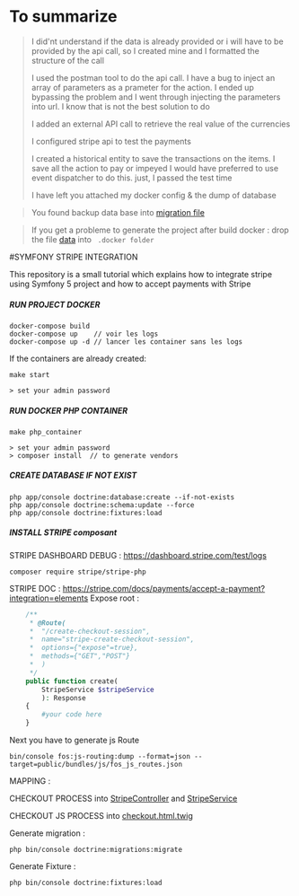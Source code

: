 # To summarize

> I did'nt understand if the data is already provided or i will have to be provided by the api call, so I created mine and I formatted the structure of the call
> 
> I used the postman tool to do the api call. I have a bug to inject an array of parameters as a prameter for the action. I ended up bypassing the problem and I went through injecting the parameters into url. I know that is not the best solution to do
>
> I added an external API call to retrieve the real value of the currencies
> 
> I configured stripe api to test the payments
> 
> I created a historical entity to save the transactions on the items. I save all the action to pay or impeyed
> I would have preferred to use event dispatcher to do this. just, I passed the test time
> 
> I have left you attached my docker config & the dump of database

> You found backup data base into [migration file](./migrations/stripe_db.sql)

> If you get a probleme to generate the project after build docker : drop the file [data](.docker/data) into ` .docker folder`
> 

#SYMFONY STRIPE INTEGRATION

This repository is a small tutorial which explains how to integrate stripe using Symfony 5 project
and how to accept payments with Stripe

##### RUN PROJECT DOCKER

```
docker-compose build
docker-compose up    // voir les logs
docker-compose up -d // lancer les container sans les logs
```

If the containers are already created:

```
make start

> set your admin password
```

##### RUN DOCKER PHP CONTAINER 

```
make php_container

> set your admin password
> composer install  // to generate vendors
```

##### CREATE DATABASE IF NOT EXIST 

```
php app/console doctrine:database:create --if-not-exists
php app/console doctrine:schema:update --force
php app/console doctrine:fixtures:load
```

##### INSTALL STRIPE composant 

STRIPE DASHBOARD DEBUG :  https://dashboard.stripe.com/test/logs

```
composer require stripe/stripe-php
```

STRIPE DOC : https://stripe.com/docs/payments/accept-a-payment?integration=elements
Expose root : 

```PHP
    /**
     * @Route(
     *  "/create-checkout-session", 
     *  name="stripe-create-checkout-session", 
     *  options={"expose"=true},
     *  methods={"GET","POST"} 
     *  )
     */
    public function create(
        StripeService $stripeService
        ): Response
    {
        #your code here
    }
```
Next you have to generate js Route

```
bin/console fos:js-routing:dump --format=json --target=public/bundles/js/fos_js_routes.json
```

MAPPING : 

CHECKOUT PROCESS into  [StripeController](./src/Controller/StripeController.php) and [StripeService](./src/Services/StripeService.php)

CHECKOUT JS PROCESS into [checkout.html.twig](./templates/default/checkout.html.twig)

Generate migration :
```
php bin/console doctrine:migrations:migrate
```
Generate Fixture :
```
php bin/console doctrine:fixtures:load
```